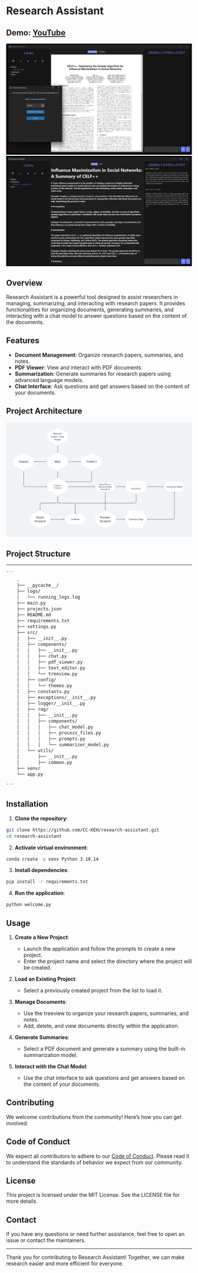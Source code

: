 # Research Assistant

## Demo: [YouTube](https://www.youtube.com/watch?v=ZvhKDMrs6zM&ab_channel=Arbash)

![alt text](image-2.png) 
![alt text](image-3.png)

## Overview

Research Assistant is a powerful tool designed to assist researchers in managing, summarizing, and interacting with research papers. It provides functionalities for organizing documents, generating summaries, and interacting with a chat model to answer questions based on the content of the documents.

## Features

- **Document Management**: Organize research papers, summaries, and notes.
- **PDF Viewer**: View and interact with PDF documents.
- **Summarization**: Generate summaries for research papers using advanced language models.
- **Chat Interface**: Ask questions and get answers based on the content of your documents.

## Project Architecture

![alt text](image.png)

## Project Structure

---

    ```
        .
        ├── __pycache__/
        ├── logs/
        │   └── running_logs.log
        ├── main.py
        ├── projects.json
        ├── README.md
        ├── requirements.txt
        ├── settings.py
        ├── src/
        │   ├── __init__.py
        │   ├── components/
        │   │   ├── __init__.py
        │   │   ├── chat.py
        │   │   ├── pdf_viewer.py
        │   │   ├── text_editor.py
        │   │   └── treeview.py
        │   ├── config/
        │   │   └── themes.py
        │   ├── constants.py
        │   ├── exceptions/__init__.py
        │   ├── logger/__init__.py
        │   ├── rag/
        │   │   ├── __init__.py
        │   │   ├── components/
        │   │   │   ├── chat_model.py
        │   │   │   ├── process_files.py
        │   │   │   ├── prompts.py
        │   │   │   └── summarizer_model.py
        │   └── utils/
        │       ├── __init__.py
        │       ├── common.py
        ├── venv/
        └── app.py

    ```

## Installation

1. **Clone the repository**:

```sh
git clone https://github.com/CC-KEH/research-assistant.git
cd research-assistant
```

2. **Activate virtual environment**:

```sh
conda create -p venv Python 3.10.14
```

3. **Install dependencies**:

```sh
pip install -r requirements.txt
```

4. **Run the application**:

```sh
python welcome.py
```

## Usage

1. **Create a New Project**:
    - Launch the application and follow the prompts to create a new project.
    - Enter the project name and select the directory where the project will be created.

2. **Load an Existing Project**:
    - Select a previously created project from the list to load it.

3. **Manage Documents**:
    - Use the treeview to organize your research papers, summaries, and notes.
    - Add, delete, and view documents directly within the application.

4. **Generate Summaries**:
    - Select a PDF document and generate a summary using the built-in summarization model.

5. **Interact with the Chat Model**:
    - Use the chat interface to ask questions and get answers based on the content of your documents.

## Contributing

We welcome contributions from the community! Here’s how you can get involved:

## Code of Conduct

We expect all contributors to adhere to our [Code of Conduct](CODE_OF_CONDUCT.md). Please read it to understand the standards of behavior we expect from our community.

## License

This project is licensed under the MIT License. See the LICENSE file for more details.

## Contact

If you have any questions or need further assistance, feel free to open an issue or contact the maintainers.

---

Thank you for contributing to Research Assistant! Together, we can make research easier and more efficient for everyone.


